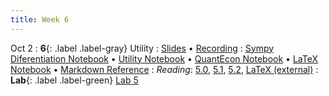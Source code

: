 ```yaml
---
title: Week 6
---
```


Oct 2
: **6**{: .label .label-gray} Utility
: [Slides]() &#8226; [Recording]()
: [Sympy Diferentiation Notebook]() &#8226; [Utility Notebook]() &#8226; [QuantEcon Notebook]() &#8226; [LaTeX Notebook]() &#8226; [Markdown Reference](https://www.markdownguide.org/cheat-sheet/)
: *Reading*: [5.0](https://data-88e.github.io/textbook/content/05-utility/index.html), [5.1](https://data-88e.github.io/textbook/content/05-utility/utility.html), [5.2](https://data-88e.github.io/textbook/content/05-utility/budget-constraints.html), [LaTeX (external)](https://www.overleaf.com/learn/latex/Learn_LaTeX_in_30_minutes)
: **Lab**{: .label .label-green} [Lab 5]()
